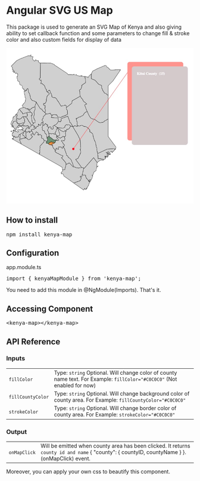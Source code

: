 # Angular SVG US Map

This package is used to generate an SVG Map of Kenya and also giving ability to set callback function and some parameters to change fill & stroke color and also custom fields for display of data

![kenyaMap](demo.png)

## How to install

<pre>npm install kenya-map</pre>

## Configuration

app.module.ts

<pre>import { kenyaMapModule } from 'kenya-map';</pre>

You need to add this module in @NgModule(Imports). That's it.

## Accessing Component

<pre>&lt;kenya-map&gt;&lt;/kenya-map&gt;</pre>

## API Reference

### Inputs

|||
|-|-|
| `fillColor`      | Type: `string` Optional. Will change color of county name text. For Example: `fillColor="#C0C0C0"`  (Not enabled for now)      |
| `fillCountyColor` | Type: `string` Optional. Will change background color of county area. For Example: `fillCountyColor="#C0C0C0"` |
| `strokeColor`    | Type: `string` Optional. Will change border color of county area. For Example: `strokeColor="#C0C0C0"`     |

### Output
|||
|-|-|
| `onMapClick` | Will be emitted when county area has been clicked. It returns `county id and name` { "county": { countyID, countyName } }. (onMapClick) event. |

Moreover, you can apply your own css to beautify this component.
